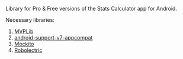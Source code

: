 Library for Pro & Free versions of the Stats Calculator app for Android.

Necessary libraries:

1. [MVPLib]("https://bitbucket.org/nkcrpn/mvplib")
2. [android-support-v7-appcompat]("http://developer.android.com/tools/support-library/setup.html")
3. [Mockito]("http://code.google.com/p/mockito/downloads/detail?name=mockito-all-1.9.5.jar")
4. [Robolectric]("https://github.com/robolectric/robolectric")
